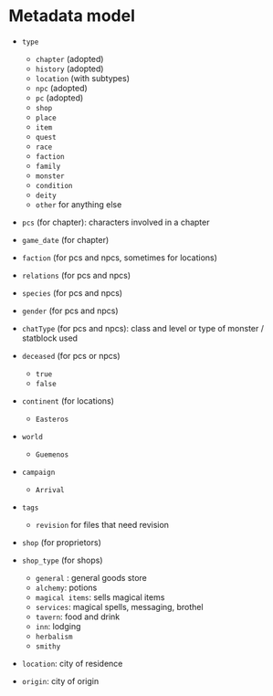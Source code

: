 # Metadata model

- `type`
	- `chapter` (adopted)
	- `history` (adopted)
	- `location` (with subtypes)
	- `npc` (adopted)
	- `pc` (adopted)
	- `shop`
	- `place`
	- `item`
	- `quest`
	- `race`
	- `faction`
	- `family`
	- `monster`
	- `condition`
	- `deity`
	- `other` for anything else
- `pcs` (for chapter): characters involved in a chapter
- `game_date` (for chapter)
- `faction` (for pcs and npcs, sometimes for locations)
- `relations` (for pcs and npcs)
- `species` (for pcs and npcs)
- `gender` (for pcs and npcs)
- `chatType` (for pcs and npcs): class and level or type of monster / statblock used
- `deceased` (for pcs or npcs)
	- `true`
	- `false`
- `continent` (for locations)
	- `Easteros`
- `world`
	- `Guemenos`
- `campaign`
	- `Arrival`
- `tags`
	- `revision` for files that need revision



- `shop` (for proprietors)
- `shop_type` (for shops)
	- `general` : general goods store
	- `alchemy`: potions
	- `magical items`: sells magical items
	- `services`: magical spells, messaging, brothel
	- `tavern`: food and drink
	- `inn`: lodging
	- `herbalism`
	- `smithy`
- `location`: city of residence
- `origin`: city of origin
